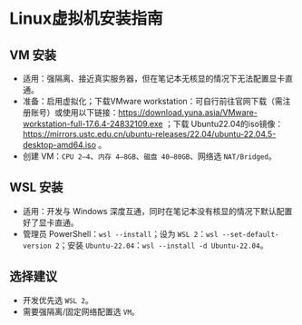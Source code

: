 # Linux虚拟机安装指南

## VM 安装
- 适用：强隔离、接近真实服务器，但在笔记本无核显的情况下无法配置显卡直通。
- 准备：启用虚拟化；下载VMware workstation：可自行前往官网下载（需注册账号）或使用以下链接：https://download.yuna.asia/VMware-workstation-full-17.6.4-24832109.exe ；下载 Ubuntu22.04的iso镜像：https://mirrors.ustc.edu.cn/ubuntu-releases/22.04/ubuntu-22.04.5-desktop-amd64.iso 。
- 创建 VM：`CPU 2–4`、`内存 4–8GB`、`磁盘 40–80GB`、网络选 `NAT/Bridged`。

## WSL 安装
- 适用：开发与 Windows 深度互通，同时在笔记本没有核显的情况下默认配置好了显卡直通。
- 管理员 PowerShell：`wsl --install`；设为 `WSL 2`：`wsl --set-default-version 2`；安装 `Ubuntu-22.04`：`wsl --install -d Ubuntu-22.04`。

## 选择建议
- 开发优先选 `WSL 2`。
- 需要强隔离/固定网络配置选 `VM`。